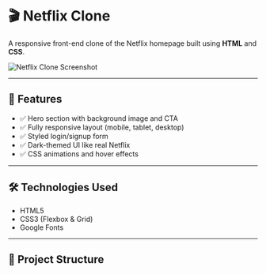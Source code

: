 # 🎬 Netflix Clone

A responsive front-end clone of the Netflix homepage built using **HTML** and **CSS**.

![Netflix Clone Screenshot]("C:\Users\Vivobook\OneDrive\Desktop\cor\jj\screenshot.png")

---

## 🚀 Features

- ✅ Hero section with background image and CTA
- ✅ Fully responsive layout (mobile, tablet, desktop)
- ✅ Styled login/signup form
- ✅ Dark-themed UI like real Netflix
- ✅ CSS animations and hover effects

---

## 🛠️ Technologies Used

- HTML5
- CSS3 (Flexbox & Grid)
- Google Fonts

---

## 🧩 Project Structure

